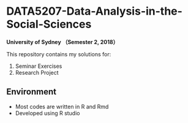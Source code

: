 # DATA5207-Data-Analysis-in-the-Social-Sciences

**University of Sydney （Semester 2, 2018）**

This repository contains my solutions for:

1. Seminar Exercises
2. Research Project

## Environment

- Most codes are written in R and Rmd
- Developed using R studio
